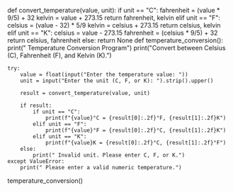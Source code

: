 def convert_temperature(value, unit):
    if unit == "C":
        fahrenheit = (value * 9/5) + 32
        kelvin = value + 273.15
        return fahrenheit, kelvin
    elif unit == "F":
        celsius = (value - 32) * 5/9
        kelvin = celsius + 273.15
        return celsius, kelvin
    elif unit == "K":
        celsius = value - 273.15
        fahrenheit = (celsius * 9/5) + 32
        return celsius, fahrenheit
    else:
        return None
def temperature_conversion():
    print(" Temperature Conversion Program")
    print("Convert between Celsius (C), Fahrenheit (F), and Kelvin (K).")

    try:
        value = float(input("Enter the temperature value: "))
        unit = input("Enter the unit (C, F, or K): ").strip().upper()

        result = convert_temperature(value, unit)

        if result:
            if unit == "C":
                print(f"{value}°C = {result[0]:.2f}°F, {result[1]:.2f}K")
            elif unit == "F":
                print(f"{value}°F = {result[0]:.2f}°C, {result[1]:.2f}K")
            elif unit == "K":
                print(f"{value}K = {result[0]:.2f}°C, {result[1]:.2f}°F")
        else:
            print(" Invalid unit. Please enter C, F, or K.")
    except ValueError:
        print(" Please enter a valid numeric temperature.")

temperature_conversion()
